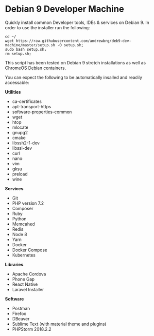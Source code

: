 # Debian 9 Developer Machine
Quickly install common Developer tools, IDEs &amp; services on Debian 9. In order to use the installer run the following:

```
cd ~/
wget https://raw.githubusercontent.com/andrewbrg/deb9-dev-machine/master/setup.sh -O setup.sh;
sudo bash setup.sh;
rm setup.sh;
```

This script has been tested on Debian 9 stretch installations as well as ChromeOS Debian containers.

You can expect the following to be automatically insalled and readily accessable:

**Utilities**
- ca-certificates
- apt-transport-https
- software-properties-common
- wget
- htop
- mlocate
- gnupg2
- cmake
- libssh2-1-dev
- libssl-dev
- curl
- nano
- vim
- gksu
- preload
- wine

**Services**
- Git
- PHP version 7.2
- Composer
- Ruby
- Python
- Memcahed
- Redis
- Node 8
- Yarn
- Docker
- Docker Compose
- Kubernetes

**Libraries**
- Apache Cordova
- Phone Gap
- React Native
- Laravel Installer

**Software**
- Postman
- Firefox
- DBeaver
- Sublime Text (with material theme and plugins)
- PHPStorm 2018.2.2

